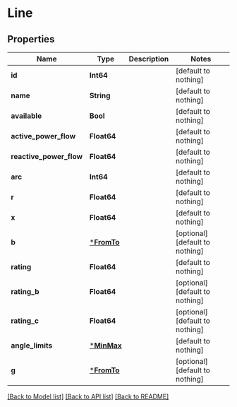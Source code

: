 # Line

## Properties

Name | Type | Description | Notes
------------ | ------------- | ------------- | -------------
**id** | **Int64** |  | [default to nothing]
**name** | **String** |  | [default to nothing]
**available** | **Bool** |  | [default to nothing]
**active_power_flow** | **Float64** |  | [default to nothing]
**reactive_power_flow** | **Float64** |  | [default to nothing]
**arc** | **Int64** |  | [default to nothing]
**r** | **Float64** |  | [default to nothing]
**x** | **Float64** |  | [default to nothing]
**b** | [***FromTo**](FromTo.md) |  | [optional] [default to nothing]
**rating** | **Float64** |  | [default to nothing]
**rating_b** | **Float64** |  | [optional] [default to nothing]
**rating_c** | **Float64** |  | [optional] [default to nothing]
**angle_limits** | [***MinMax**](MinMax.md) |  | [default to nothing]
**g** | [***FromTo**](FromTo.md) |  | [optional] [default to nothing]

[[Back to Model list]](../README.md#models) [[Back to API list]](../README.md#api-endpoints) [[Back to README]](../README.md)
